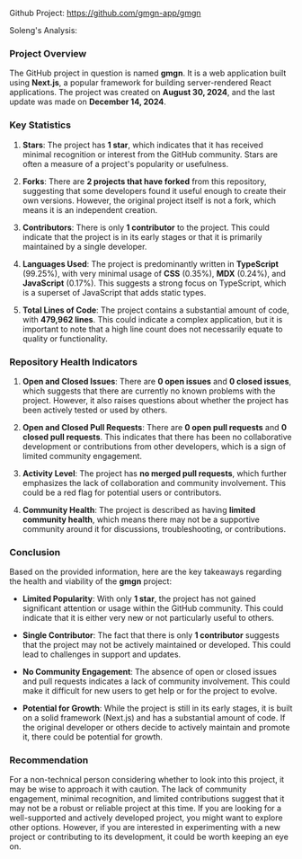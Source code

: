 Github Project: https://github.com/gmgn-app/gmgn

Soleng's Analysis:

### Project Overview

The GitHub project in question is named **gmgn**. It is a web application built using **Next.js**, a popular framework for building server-rendered React applications. The project was created on **August 30, 2024**, and the last update was made on **December 14, 2024**. 

### Key Statistics

1. **Stars**: The project has **1 star**, which indicates that it has received minimal recognition or interest from the GitHub community. Stars are often a measure of a project's popularity or usefulness.

2. **Forks**: There are **2 projects that have forked** from this repository, suggesting that some developers found it useful enough to create their own versions. However, the original project itself is not a fork, which means it is an independent creation.

3. **Contributors**: There is only **1 contributor** to the project. This could indicate that the project is in its early stages or that it is primarily maintained by a single developer.

4. **Languages Used**: The project is predominantly written in **TypeScript** (99.25%), with very minimal usage of **CSS** (0.35%), **MDX** (0.24%), and **JavaScript** (0.17%). This suggests a strong focus on TypeScript, which is a superset of JavaScript that adds static types.

5. **Total Lines of Code**: The project contains a substantial amount of code, with **479,962 lines**. This could indicate a complex application, but it is important to note that a high line count does not necessarily equate to quality or functionality.

### Repository Health Indicators

1. **Open and Closed Issues**: There are **0 open issues** and **0 closed issues**, which suggests that there are currently no known problems with the project. However, it also raises questions about whether the project has been actively tested or used by others.

2. **Open and Closed Pull Requests**: There are **0 open pull requests** and **0 closed pull requests**. This indicates that there has been no collaborative development or contributions from other developers, which is a sign of limited community engagement.

3. **Activity Level**: The project has **no merged pull requests**, which further emphasizes the lack of collaboration and community involvement. This could be a red flag for potential users or contributors.

4. **Community Health**: The project is described as having **limited community health**, which means there may not be a supportive community around it for discussions, troubleshooting, or contributions.

### Conclusion

Based on the provided information, here are the key takeaways regarding the health and viability of the **gmgn** project:

- **Limited Popularity**: With only **1 star**, the project has not gained significant attention or usage within the GitHub community. This could indicate that it is either very new or not particularly useful to others.

- **Single Contributor**: The fact that there is only **1 contributor** suggests that the project may not be actively maintained or developed. This could lead to challenges in support and updates.

- **No Community Engagement**: The absence of open or closed issues and pull requests indicates a lack of community involvement. This could make it difficult for new users to get help or for the project to evolve.

- **Potential for Growth**: While the project is still in its early stages, it is built on a solid framework (Next.js) and has a substantial amount of code. If the original developer or others decide to actively maintain and promote it, there could be potential for growth.

### Recommendation

For a non-technical person considering whether to look into this project, it may be wise to approach it with caution. The lack of community engagement, minimal recognition, and limited contributions suggest that it may not be a robust or reliable project at this time. If you are looking for a well-supported and actively developed project, you might want to explore other options. However, if you are interested in experimenting with a new project or contributing to its development, it could be worth keeping an eye on.